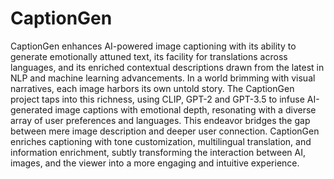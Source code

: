# CaptionGen
CaptionGen enhances AI-powered image captioning with its ability to generate emotionally attuned text, its facility for translations across languages, and its enriched contextual descriptions drawn from the latest in NLP and machine learning advancements.
In a world brimming with visual narratives, each image harbors its own untold story. The CaptionGen project taps into this richness, using CLIP, GPT-2 and GPT-3.5 to infuse AI-generated image captions with emotional depth, resonating with a diverse array of user preferences and languages. This endeavor bridges the gap between mere image description and deeper user connection. CaptionGen enriches captioning with tone customization, multilingual translation, and information enrichment, subtly transforming the interaction between AI, images, and the viewer into a more engaging and intuitive experience.
